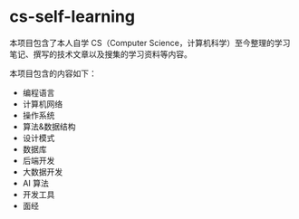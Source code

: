 # cs-self-learning
本项目包含了本人自学 CS（Computer Science，计算机科学）至今整理的学习笔记、撰写的技术文章以及搜集的学习资料等内容。

本项目包含的内容如下：

- 编程语言
- 计算机网络
- 操作系统
- 算法&数据结构
- 设计模式
- 数据库
- 后端开发
- 大数据开发
- AI 算法
- 开发工具
- 面经
